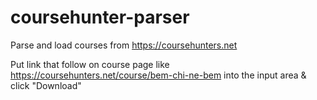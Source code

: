 # coursehunter-parser
Parse and load courses from https://coursehunters.net

Put link that follow on course page like https://coursehunters.net/course/bem-chi-ne-bem into the input area & click "Download"
